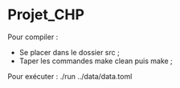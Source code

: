 # Projet_CHP

Pour compiler :
- Se placer dans le dossier src ;
- Taper les commandes make clean puis make ;

Pour exécuter : ./run ../data/data.toml
